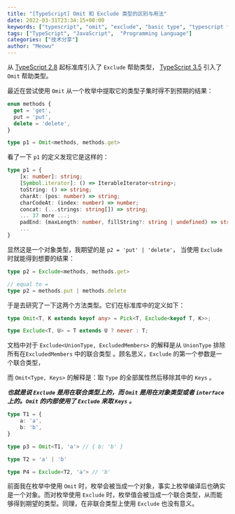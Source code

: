 ```yaml
---
title: "[TypeScript] Omit 和 Exclude 类型的区别与用法"
date: 2022-03-31T23:34:15+08:00
keywords: ["typescript", "omit", "exclude", "basic type", "typescript for beginners", "learn typescript", "static type check", "dive into typescript"]
tags: ["TypeScript", "JavaScript",  "Programming Language"]
categories: ["技术分享"]
author: "Meowu"
---
```


从 [TypeScript 2.8](https://www.typescriptlang.org/docs/handbook/release-notes/typescript-2-8.html#predefined-conditional-types) 起标准库引入了 `Exclude` 帮助类型， [TypeScript 3.5](https://www.typescriptlang.org/docs/handbook/release-notes/typescript-3-5.html) 引入了 `Omit` 帮助类型。

最近在尝试使用 `Omit` 从一个枚举中提取它的类型子集时得不到预期的结果：

```typescript
enum methods {
  get = 'get',
  put = 'put',
  delete = 'delete',
}

type p1 = Omit<methods, methods.get>
```

看了一下 `p1` 的定义发现它是这样的：

```typescript
type p1 = {
    [x: number]: string;
    [Symbol.iterator]: () => IterableIterator<string>;
    toString: () => string;
    charAt: (pos: number) => string;
    charCodeAt: (index: number) => number;
    concat: (...strings: string[]) => string;
    ... 37 more ...;
    padEnd: (maxLength: number, fillString?: string | undefined) => string;
    ...
}
```

显然这是一个对象类型，我期望的是 `p2 = 'put' | 'delete'`， 当使用 `Exclude` 时就能得到想要的结果：

```typescript
type p2 = Exclude<methods, methods.get>

// equal to =
type p2 = methods.put | methods.delete
```

于是去研究了一下这两个方法类型。它们在标准库中的定义如下：

```typescript
type Omit<T, K extends keyof any> = Pick<T, Exclude<keyof T, K>>;

type Exclude<T, U> = T extends U ? never : T;
```

文档中对于 `Exclude<UnionType, ExcludedMembers>` 的解释是从 `UnionType` 排除所有在`ExcludedMembers` 中的联合类型 。顾名思义，`Exclude` 的第一个参数是一个联合类型，

而 `Omit<Type, Keys>` 的解释是：取 `Type` 的全部属性然后移除其中的 `Keys` 。

**_也就是说 `Exclude` 是用在联合类型上的，而 `Omit` 是用在对象类型或者 `interface` 上的。`Omit` 的内部使用了 `Exclude` 来取 `Keys` 。_**

```typescript
type T1 = {
    a: 'a',
    b: 'b',
}

type p3 = Omit<T1, 'a'> // { b: 'b' }

type T2 = 'a' | 'b'

type P4 = Exclude<T2, 'a'> // 'b'
```

前面我在枚举中使用 `Omit` 时，枚举会被当成一个对象，事实上枚举编译后也确实是一个对象。而对枚举使用 `Exclude` 时，枚举值会被当成一个联合类型，从而能够得到期望的类型。同理，在非联合类型上使用 `Exclude` 也没有意义。

